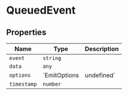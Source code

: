 # QueuedEvent

## Properties

| Name | Type | Description |
|------|------|-------------|
| `event` | `string` |  |
| `data` | `any` |  |
| `options` | `EmitOptions | undefined` |  |
| `timestamp` | `number` |  |

